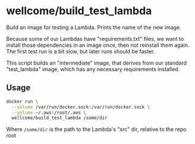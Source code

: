# wellcome/build_test_lambda

Build an image for testing a Lambda.  Prints the name of the new image.

Because some of our Lambdas have "requirements.txt" files, we want
to install those dependencies in an image once, then not reinstall them
again.  The first test run is a bit slow, but later runs should be faster.

This script builds an "intermediate" image, that derives from our standard
"test_lambda" image, which has any necessary requirements installed.

## Usage

```sh
docker run \
  --volume /var/run/docker.sock:/var/run/docker.sock \
  --volume ~/.aws:/root/.aws \
  wellcome/build_test_lambda /some/dir
```

Where `/some/dir` is the path to the Lambda's "src" dir, relative to the repo root
